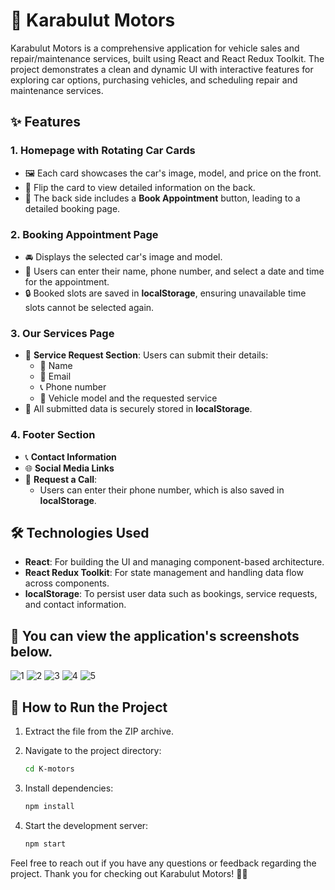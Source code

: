 # 🚗 Karabulut Motors

Karabulut Motors is a comprehensive application for vehicle sales and repair/maintenance services, built using React and React Redux Toolkit. The project demonstrates a clean and dynamic UI with interactive features for exploring car options, purchasing vehicles, and scheduling repair and maintenance services.
## ✨ Features

### 1. **Homepage with Rotating Car Cards**
   - 🖼️ Each card showcases the car's image, model, and price on the front.
   - 🔄 Flip the card to view detailed information on the back.
   - 📅 The back side includes a **Book Appointment** button, leading to a detailed booking page.

### 2. **Booking Appointment Page**
   - 🚘 Displays the selected car's image and model.
   - 📝 Users can enter their name, phone number, and select a date and time for the appointment.
   - 🔒 Booked slots are saved in **localStorage**, ensuring unavailable time slots cannot be selected again.

### 3. **Our Services Page**
   - 🔧 **Service Request Section**: Users can submit their details:
     - 📛 Name
     - 📧 Email
     - 📞 Phone number
     - 🚗 Vehicle model and the requested service
   - 💾 All submitted data is securely stored in **localStorage**.

### 4. **Footer Section**
   - 📞 **Contact Information**
   - 🌐 **Social Media Links**
   - 📲 **Request a Call**:
     - Users can enter their phone number, which is also saved in **localStorage**.

## 🛠️ Technologies Used
- **React**: For building the UI and managing component-based architecture.
- **React Redux Toolkit**: For state management and handling data flow across components.
- **localStorage**: To persist user data such as bookings, service requests, and contact information.

## 📸 You can view the application's screenshots below.
![1](İmage/home1.png)
![2](İmage/home2.png)
![3](İmage/Appointment1.png)
![4](İmage/Appointment2.png)
![5](İmage/Service.png)


## 🚀 How to Run the Project
1. Extract the file from the ZIP archive.

2. Navigate to the project directory:
   ```bash
   cd K-motors
   ```

3. Install dependencies:
   ```bash
   npm install
   ```

4. Start the development server:
   ```bash
   npm start
   ```

Feel free to reach out if you have any questions or feedback regarding the project. Thank you for checking out Karabulut Motors! 🚗💨
